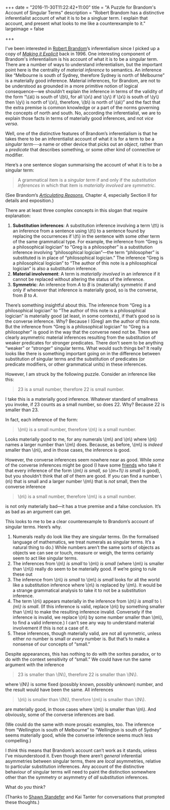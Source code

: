 +++
date = "2016-11-30T11:22:42+11:00"
title = "A Puzzle for Brandom's Account of Singular Terms"
description = "Robert Brandom has a distinctive inferentialist account of what it is to be a singluar term. I explain that account, and present what looks to me like a counterexample to it."
largeimage = false

+++

I've been interested in [Robert Brandom](http://www.pitt.edu/~rbrandom/)’s inferentialism since I picked up a copy of *[Making it Explicit](https://www.amazon.com/Making-Explicit-Representing-Discursive-Commitment/dp/0674543300/consequentlyorg)* back in 1996.  One interesting component of Brandom's inferentialism is his account of what it is to be a singular term. There are a number of ways to understand inferentialism, but the important point here is the centrality of *material inference* to semantics. An inference like “Melbourne is south of Sydney, therefore Sydney is north of Melbourne” is a materially good inference. Material inferences, for Brandom, are not to be understood as grounded in a more primitive notion of logical consequence—we shouldn’t explain the inference in terms of the validity of the form “\\(a\\) is south of \\(b\\), for all \\(x\\) and \\(y\\) if \\(x\\) is south of \\(y\\) then \\(y\\) is north of \\(x\\), therefore, \\(b\\) is north of \\(a\\)” and the fact that the extra premise is common knowledge or a part of the norms governing the concepts of north and south. No, according the inferentialist, we are to explain those facts in terms of materially good inferences, and not *vice versa*.

Well, one of the distinctive features of Brandom’s inferentialism is that he takes there to be an inferentialist account of what it is for a term to be a *singular term*---a name or other device that picks out an *object*, rather than a *predicate* that describes something, or some other kind of connective or modifier. 

Here’s a one sentence slogan summarising the account of what it is to be a singular term:

> A grammatical item is a *singular term* if and only if the *substitution inferences* in which that item is *materially involved* are *symmetric*. 

(See Brandom’s *[Articulating Reasons](https://www.amazon.com/Articulating-Reasons-Inferentialism-Robert-Brandom/dp/0674006925/consequentlyorg)*, Chapter 4, especially Section II for details and exposition.)

There are at least three complex concepts in this slogan that require explanation: 

1. **Substitution inferences**: A substitution inference involving a term \\(t\\) is an inference from a sentence using \\(t\\) to a sentence found by replacing the occurrences if \\(t\\) in the sentence with some other term of the same grammatical type. For example, the inference from “Greg is a philosophical logician” to “Greg is a philosopher” is a substitution inference involving “philosophical logician”—the term “philosopher” is substituted is in place of “philosophical logician.” The inference “Greg is a philosophical logician” to “The author of this note is a philosophical logician” is also a substitution inference.
2. **Material involvement**: A term is *materially involved* in an inference if it cannot be replaced without altering the status of the inference.
3. **Symmetric**: An inference from *A* to *B* is (materially) symmetric if and only if whenever that inference is materially good, so is the converse, from *B* to *A*.

There’s something insightful about this. The inference from “Greg is a philosophical logician” to “The author of this note is a philosophical logician” is materially good (at least, in some contexts), if that’s good so is the converse inference. Why? Because I (Greg) am the author of this note. But the inference from “Greg is a philosophical logician” to “Greg is a philosopher” is good in the way that the converse need not be. There are clearly asymmetric material inferences resulting from the substitution of weaker predicates for stronger predicates. There don’t seem to be anything “weaker” or “stronger” singular terms. What would such things be? It really looks like there is something important going on in the difference between substitution of singular terms and the substitution of predicates (or predicate modifiers, or other grammatical units) in these inferences.

However, I am struck by the following puzzle. Consider an inference like this:

> 23 is a small number, therefore 22 is small number.

I take this is a materially good inference. Whatever standard of smallness you invoke, if 23 counts as a small number, so does 22. Why? Because 22 is smaller than 23. 

In fact, each inference of the form:

> \\(m\\) is a small number, therefore \\(n\\) is a small number.

Looks materially good to me, for any numerals \\(m\\) and \\(n\\) where \\(n\\) names a larger number than \\(m\\) does. Because, as before, \\(m\\) is *indeed* smaller than \\(n\\), and in those cases, the inference is good.

However, the converse inferences seem nowhere near as good. While *some* of the converse inferences might be good (I have some [friends](http://davewripley.rocks) who take it that every inference of the form *\\(m\\) is small, so \\(m+1\\) is small* is good), but you shouldn’t think that *all* of them are good. If you can find a number \\(n\\) that is small and a larger number \\(m\\) that is *not* small, then the converse inference 

> \\(n\\) is a small number, therefore \\(m\\) is a small number.

is not only materially bad—it has a true premise and a false conclusion. It’s as bad as an argument can get.

This looks to me to be a clear counterexample to Brandom’s account of singular terms. Here’s why.  

1. Numerals really do look like they are singular terms. (In the formalised language of mathematics, we treat numerals as singular terms. It’s a natural thing to do.) While numbers aren’t the same sorts of objects as objects we can see or touch, measure or weigh, the terms certainly seem to act like singular terms. 
2. The inferences from \\(n\\) *is small* to \\(m\\) *is small* (where \\(m\\) is smaller than \\(n\\)) really do seem to be materially good. If we’re going to rule these out
3. The inference from \\(n\\) *is small* to \\(m\\) *is small* looks for all the world like a substitution inference where \\(n\\) is replaced by \\(m\\). It would be a strange grammatical analysis to take it to not be a substitution inference.
4. The term \\(n\\) appears materially in the inference from *\\(n\\) is small* to *\\(m\\) is small*. (If this inference is valid, replace \\(n\\) by something smaller than \\(m\\) to make the resulting inference invalid. Conversely if the inference is invalid, we replace \\(n\\) by some number smaller than \\(m\\), to find a valid inference.) I can’t see any way to understand material involvement if this is not a case of it.
5. These inferences, though materially valid, are not all symmetric, unless either *no* number is small or *every* number is.  But that’s to make a nonsense of our concepts of “small.”

Despite appearances, this has nothing to do with the sorites paradox, or to do with the context sensitivity of “small.” We could have run the same argument with the inference

> 23 is smaller than \\(N\\), therefore 22 is smaller than \\(N\\).

where \\(N\\) is some fixed (possibly known, possibly unknown) number, and the result would have been the same. All inferences 

> \\(n\\) is smaller than \\(N\\), therefore \\(m\\) is smaller than \\(N\\).

are materially good, in those cases where \\(m\\) is smaller than \\(n\\). And obviously, some of the converse inferences are bad.

(We could do the same with more prosaic examples, too. The inference from “Wellington is south of Melbourne” to “Wellington is south of Sydney” seems materially good, while the converse inference seems much less compelling.)

I *think* this means that Brandom’s account can’t work as it stands, unless I’ve misunderstood it. Even though there aren’t *general* inferential asymmetries between singular terms, there are *local* asymmetries, relative to particular substitution inferences. Any account of the distinctive behaviour of singular terms will need to paint the distinction somewhere other than the symmetry  or asymmetry of *all* substitution inferences.

What do *you* think? 

(Thanks to [Shawn Standefer](http://standefer.weebly.com) and Kai Tanter for conversations that prompted these thoughts.)



